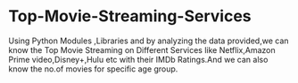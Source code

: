 # Top-Movie-Streaming-Services


Using Python Modules ,Libraries and by analyzing the data provided,we can know the Top Movie Streaming on Different Services like Netflix,Amazon Prime video,Disney+,Hulu etc with their IMDb Ratings.And we can also know the no.of movies for specific age group.
